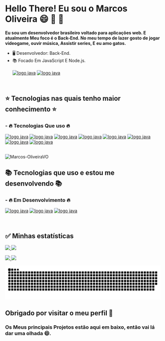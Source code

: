 
# Hello There! Eu sou o Marcos Oliveira :smile: :space_invader: :doughnut:

__Eu sou um desenvolvedor brasileiro voltado para aplicações web. E atualmente Meu foco é o Back-End. No meu tempo de lazer gosto de jogar videogame, ouvir música, Assistir series, E eu amo gatos.__

- 🖥️ Desenvolvedor: Back-End.
- 📚 Focado Em JavaScript E Node.js. <br> <br>
  [![logo java](https://img.shields.io/badge/JavaScript-ED8B00?style=for-the-badge&logo=JavaScript&logoColor=white)](#)
 [![logo java](https://img.shields.io/badge/Node-ED8B00?style=for-the-badge&logo=node.js&logoColor=white)](#)
<br>  

## :star: Tecnologias nas quais tenho maior conhecimento :star: ##

<div style="display: inline_block">
  <h3>- 🔥 Tecnologias Que uso 🔥 </h3>
  
[![logo java](https://img.shields.io/badge/Node-ED8B00?style=for-the-badge&logo=node.js&logoColor=white)](#)
[![logo java](https://img.shields.io/badge/JavaScript-ED8B00?style=for-the-badge&logo=JavaScript&logoColor=white)](#)
[![logo java](https://img.shields.io/badge/HTML-ED8B00?style=for-the-badge&logo=HTML5&logoColor=white)](#)
[![logo java](https://img.shields.io/badge/Express-ED8B00?style=for-the-badge&logo=Express&logoColor=white)](#)
[![logo java](https://img.shields.io/badge/Socket.io-ED8B00?style=for-the-badge&logo=Socket.io&logoColor=white)](#)
[![logo java](https://img.shields.io/badge/MongoDB-ED8B00?style=for-the-badge&logo=mongodb&logoColor=white)](#)
[![logo java](https://img.shields.io/badge/Git-ED8B00?style=for-the-badge&logo=Git&logoColor=white)](#)
[![logo java](https://img.shields.io/badge/EJS-ED8B00?style=for-the-badge&logo=EmbeddedJavaScripttemplating&logoColor=white)](#)

  
  <br>
  <img src="https://komarev.com/ghpvc/?username=Marcos-OliveiraVO&color=green" alt="Marcos-OliveiraVO" />

 ## :books: Tecnologias que uso e estou me desenvolvendo 📚 ##
 
  <h3> - 🔥 Em Desenvolvimento 🔥 </h3>
  
  [![logo java](https://img.shields.io/badge/React-ED8B00?style=for-the-badge&logo=React&logoColor=white)](#)
  [![logo java](https://img.shields.io/badge/redux-ED8B00?style=for-the-badge&logo=redux&logoColor=white)](#)
  [![logo java](https://img.shields.io/badge/docker-ED8B00?style=for-the-badge&logo=docker&logoColor=white)](#)
</div>
  <br>
  
  ## :white_check_mark: Minhas estatísticas ##
  
  <div>
  
  <a href="https://github.com/Marcos-OliveiraVO">
  <img height="180em" src="https://github-readme-stats.vercel.app/api?username=Marcos-OliveiraVO&show_icons=true&theme=dracula&include_all_commits=true&count_private=true"/>
  <img height="180em" src="https://github-readme-stats.vercel.app/api/top-langs/?username=Marcos-OliveiraVO&layout=compact&langs_count=7&theme=dracula"/>

</div>
 

   <a href = "mailto:MarcosOliveira.rd@gmail.com"><img src="https://img.shields.io/badge/-Gmail-%23333?style=for-the-badge&logo=gmail&logoColor=white" target="_blank">
  <a href="https://www.linkedin.com/in/marcos-oliveira-a5b676236/" target="_blank"><img src="https://img.shields.io/badge/-LinkedIn-%230077B5?style=for-the-badge&logo=linkedin&logoColor=white" target="_blank"></a> 
  </a>

![Snake animation](https://github.com/Marcos-OliveiraVO/Marcos-OliveiraVO/blob/output/github-contribution-grid-snake.svg)
## Obrigado por visitar o meu perfil :wave:

### Os Meus principais Projetos estão aqui em baixo, então vai lá dar uma olhada 😄.
